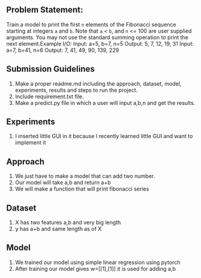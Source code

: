 ## Problem Statement: 
Train a model to print the first `n` elements of the Fibonacci sequence starting at integers `a` and `b`. Note that `a` < `b`, and `n` <= 100 are user supplied arguments. You may not use the standard summing operation to print the next element.Example I/O:
Input: a=5, b=7, n=5
Output: 5, 7, 12, 19, 31
Input: a=7, b=41, n=6
Output: 7, 41, 49, 90, 139, 229

## Submission Guidelines
1. Make a proper readme.md including the approach, dataset, model, experiments, results and steps to run the project.
2. Include requirement.txt file.
3. Make a predict.py file in which a user will input a,b,n and get the results.

## Experiments
1. I inserted little GUI in it because I recently learned little GUI and want to implement it

## Approach
1. We just have to make a model that can add two number.
2. Our model will take a,b and return a+b
3. We will make a function that will print fibonacci series
 
## Dataset
1. X has two features a,b and very big length
2. y has a+b and same length as of X

## Model
1. We trained our model using simple linear regression using pytorch
2. After training our model gives w=[[1],[1]] it is used for adding a,b
